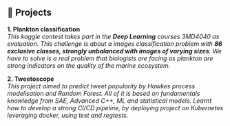
## 🧠 Projects

**1. Plankton classification**  
*This kaggle contest takes part in the **Deep Learning** courses 3MD4040 as evaluation. This challenge is about a images classification problem with **86 exclusive classes, strongly unbalanced with images of varying sizes**. We have to solve is a real problem that biologists are facing as plankton are strong indicators on the quality of the marine ecosystem.*

**2. Tweetoscope**  
*This project aimed to predict tweet popularity by Hawkes process modelisation and Random Forest. All of it is based on fundamentals knowledge from SAE, Advanced C++, ML and statistical models. Learnt how to develop a strong CI/CD pipeline, by deploying project on Kubernetes leveraging docker, using test and regtests.*


